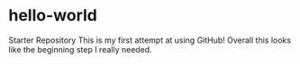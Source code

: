# hello-world
Starter Repository
This is my first attempt at using GitHub!
Overall this looks like the beginning step I really needed.
